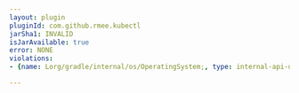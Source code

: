 ```yaml
---
layout: plugin
pluginId: com.github.rmee.kubectl
jarSha1: INVALID
isJarAvailable: true
error: NONE
violations:
- {name: Lorg/gradle/internal/os/OperatingSystem;, type: internal-api-usage}

---
```


